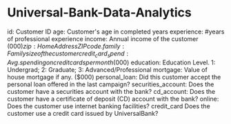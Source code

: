 # Universal-Bank-Data-Analytics


id:	Customer ID
age:	Customer's age in completed years
experience:	#years of professional experience
income:	Annual income of the customer ($000)
zip:	Home Address ZIP code.
family:	Family size of the customer
credit_card_spend:	Avg. spending on credit cards per month ($000)
education: 	Education Level. 1: Undergrad; 2: Graduate; 3: Advanced/Professional
mortgage:	Value of house mortgage if any. ($000)
personal_loan:	Did this customer accept the personal loan offered in the last campaign?
securities_account:	Does the customer have a securities account with the bank?
cd_account:	Does the customer have a certificate of deposit (CD) account with the bank?
online:	Does the customer use internet banking facilities?
credit_card	Does the customer use a credit card issued by UniversalBank?
